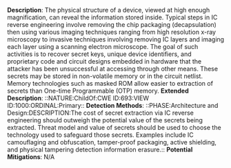 **Description**: The physical structure of a device, viewed at high enough magnification, can reveal the information stored inside. Typical steps in IC reverse engineering involve removing the chip packaging (decapsulation) then using various imaging techniques ranging from high resolution x-ray microscopy to invasive techniques involving removing IC layers and imaging each layer using a scanning electron microscope. The goal of such activities is to recover secret keys, unique device identifiers, and proprietary code and circuit designs embedded in hardware that the attacker has been unsuccessful at accessing through other means. These secrets may be stored in non-volatile memory or in the circuit netlist. Memory technologies such as masked ROM allow easier to extraction of secrets than One-time Programmable (OTP) memory.
**Extended Description**: ::NATURE:ChildOf:CWE ID:693:VIEW ID:1000:ORDINAL:Primary::
**Detection Methods**: ::PHASE:Architecture and Design:DESCRIPTION:The cost of secret extraction via IC reverse engineering should outweigh the potential value of the secrets being extracted. Threat model and value of secrets should be used to choose the technology used to safeguard those secrets. Examples include IC camouflaging and obfuscation, tamper-proof packaging, active shielding, and physical tampering detection information erasure.::
**Potential Mitigations**: N/A
